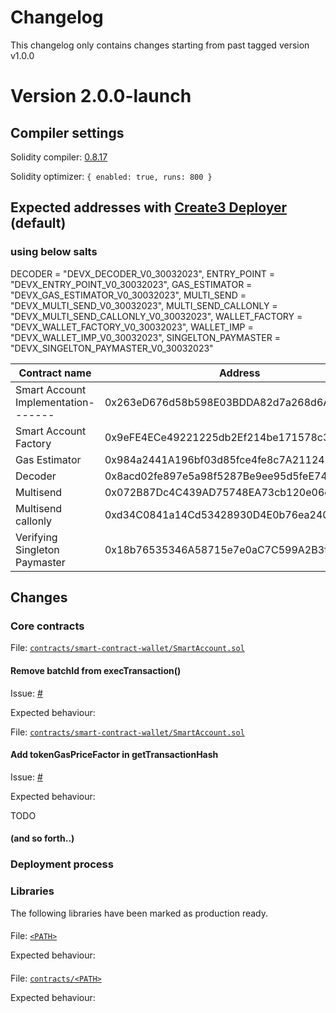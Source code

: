 # Changelog

This changelog only contains changes starting from past tagged version v1.0.0

# Version 2.0.0-launch

## Compiler settings

Solidity compiler: [0.8.17](https://github.com/ethereum/solidity/releases/tag/v0.8.17) 

Solidity optimizer: `{ enabled: true, runs: 800 }`

## Expected addresses with [Create3 Deployer](https://github.com/bcnmy/scw-contracts/blob/master/contracts/smart-contract-wallet/deployer/Deployer.sol) (default)

### using below salts

  DECODER = "DEVX_DECODER_V0_30032023",
  ENTRY_POINT = "DEVX_ENTRY_POINT_V0_30032023",
  GAS_ESTIMATOR = "DEVX_GAS_ESTIMATOR_V0_30032023",
  MULTI_SEND = "DEVX_MULTI_SEND_V0_30032023",
  MULTI_SEND_CALLONLY = "DEVX_MULTI_SEND_CALLONLY_V0_30032023",
  WALLET_FACTORY = "DEVX_WALLET_FACTORY_V0_30032023",
  WALLET_IMP = "DEVX_WALLET_IMP_V0_30032023",
  SINGELTON_PAYMASTER = "DEVX_SINGELTON_PAYMASTER_V0_30032023"

| Contract name                      | Address                                    | Implementation                       |
|------------------------------------|--------------------------------------------|---------------------------------     |
| Smart Account Implementation-------| 0x263eD676d58b598E03BDDA82d7a268d6Acbd4824 | PROD_WALLET_IMP_V0_30032023          |
| Smart Account Factory              | 0x9eFE4ECe49221225db2Ef214be171578c39f13a4 | PROD_WALLET_FACTORY_V0_30032023      |
| Gas Estimator                      | 0x984a2441A196bf03d85fce4fe8c7A211249eDaAf | PROD_GAS_ESTIMATOR_V0_30032023       |
| Decoder                            | 0x8acd02fe897e5a98f5287Be9ee95d5feE74311B0 | PROD_DECODER_V0_30032023             |
| Multisend                          | 0x072B87Dc4C439AD75748EA73cb120e06ee000E8a | PROD_MULTI_SEND_V0_30032023          |
| Multisend callonly                 | 0xd34C0841a14Cd53428930D4E0b76ea2406603B00 | PROD_MULTI_SEND_CALLONLY_V0_30032023 |
| Verifying Singleton Paymaster      | 0x18b76535346A58715e7e0aC7C599A2B3f0294D28 | PROD_SINGELTON_PAYMASTER_V0_30032023 |


## Changes 

### Core contracts

File: [`contracts/smart-contract-wallet/SmartAccount.sol`](<GITHUB>)

#### Remove batchId from execTransaction()
Issue: [#](<C4_ISSUE_LINK>)

Expected behaviour:

File: [`contracts/smart-contract-wallet/SmartAccount.sol`](<GITHUB>)

#### Add tokenGasPriceFactor in getTransactionHash 
Issue: [#](h<C$_ISSUE_LINK>)

Expected behaviour:

TODO
#### (and so forth..)


### Deployment process

### Libraries

The following libraries have been marked as production ready.

#### 

File: [`<PATH>`](<GITHUB>)

Expected behaviour:


#### 


File: [`contracts/<PATH>`](<GITHUB>)

Expected behaviour:



